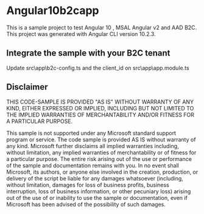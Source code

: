 # Angular10b2capp

This is a sample project to test Angular 10 , MSAL Angular v2 and AAD B2C. This project was generated with Angular CLI version 10.2.3.

## Integrate the sample with your B2C tenant

Update src\app\b2c-config.ts and the client_id on src\app\app.module.ts 

## Disclaimer

THIS CODE-SAMPLE IS PROVIDED "AS IS" WITHOUT WARRANTY OF ANY KIND, EITHER EXPRESSED OR IMPLIED, INCLUDING BUT NOT LIMITED TO THE IMPLIED WARRANTIES OF MERCHANTABILITY AND/OR FITNESS FOR A PARTICULAR PURPOSE.  

This sample is not supported under any Microsoft standard support program or service. The code sample is provided AS IS without warranty of any kind. Microsoft further disclaims all implied warranties including, without limitation, any implied warranties of merchantability or of fitness for a particular purpose. The entire risk arising out of the use or performance of the sample and documentation remains with you. In no event shall Microsoft, its authors, or anyone else involved in the creation, production, or delivery of the script be liable for any damages whatsoever (including, without limitation, damages for loss of business profits, business interruption, loss of business information, or other pecuniary loss) arising out of the use of or inability to use the sample or documentation, even if Microsoft has been advised of the possibility of such damages.

